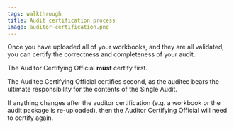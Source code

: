 ```yaml
---
tags: walkthrough
title: Audit certification process
image: auditor-certification.png
---
```


Once you have uploaded all of your workbooks, and they are all validated, you can certify the correctness and completeness of your audit.

The Auditor Certifying Official **must** certify first.

The Auditee Certifying Official certifies second, as the auditee bears the ultimate responsibility for the contents of the Single Audit.

If anything changes after the auditor certification (e.g. a workbook or the audit package is re-uploaded), then the Auditor Certifying Official will need to certify again.
